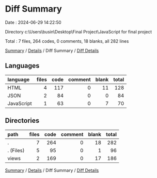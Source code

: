# Diff Summary

Date : 2024-06-29 14:22:50

Directory c:\\Users\\busin\\Desktop\\Final Project\\JavaScript for final project

Total : 7 files,  264 codes, 0 comments, 18 blanks, all 282 lines

[Summary](results.md) / [Details](details.md) / Diff Summary / [Diff Details](diff-details.md)

## Languages
| language | files | code | comment | blank | total |
| :--- | ---: | ---: | ---: | ---: | ---: |
| HTML | 4 | 117 | 0 | 11 | 128 |
| JSON | 2 | 84 | 0 | 0 | 84 |
| JavaScript | 1 | 63 | 0 | 7 | 70 |

## Directories
| path | files | code | comment | blank | total |
| :--- | ---: | ---: | ---: | ---: | ---: |
| . | 7 | 264 | 0 | 18 | 282 |
| . (Files) | 5 | 95 | 0 | 1 | 96 |
| views | 2 | 169 | 0 | 17 | 186 |

[Summary](results.md) / [Details](details.md) / Diff Summary / [Diff Details](diff-details.md)